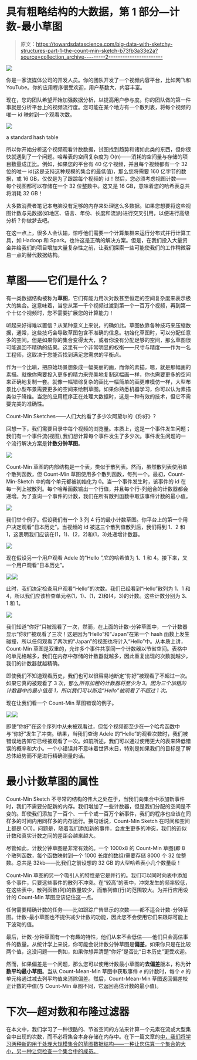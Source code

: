# 具有粗略结构的大数据，第 1 部分—计数-最小草图

> 原文：<https://towardsdatascience.com/big-data-with-sketchy-structures-part-1-the-count-min-sketch-b73fb3a33e2a?source=collection_archive---------2----------------------->

![](img/5d780406ed751768b4363f5c6b0c9a80.png)

你是一家流媒体公司的开发人员。你的团队开发了一个视频内容平台，比如网飞和 YouTube。你的应用程序很受欢迎，用户基数大，内容丰富。

现在，您的团队希望开始加强数据分析，以提高用户参与度。你的团队做的第一件事就是分析平台上的视频流行度。您可能在某个地方有一个散列表，将每个视频的唯一 id 映射到一个观看次数。

![](img/66b7d48cbe312c481cba5f4eeffba0d5.png)

a standard hash table

所以你开始分析这个视频观看计数数据，试图找到趋势和诸如此类的东西，但你很快就遇到了一个问题。哈希表的空间复杂度为 O(n)——消耗的空间量与存储的项目数量成正比。例如，如果您的平台有 40 亿个视频，并且每个视频都有一个 32 位的唯一 id(这是支持这种规模的集合的最低值)，那么您将需要 160 亿字节的数据，或 16 GB，仅仅是为了跟踪每个视频的 id！然后，您必须考虑视图计数——每个视图都可以存储在一个 32 位整数中。这又是 16 GB，意味着您的哈希表总共将消耗 32 GB！

大多数消费者笔记本电脑没有足够的内存来处理这么多数据。如果您想要将这些视图计数与元数据(如地区、语言、年份、长度和流派)进行交叉引用，以便进行高级分析？你做梦去吧。

在这一点上，很多人会认输，惊呼他们需要一个计算集群来运行分布式并行计算工具，如 Hadoop 和 Spark。也许这是正确的解决方案。但是，在我们投入大量资金并给我们的项目增加大量复杂性之前，让我们探索一些可能使我们的工作稍微容易一点的替代数据结构。

# 草图——它们是什么？

有一类数据结构被称为**草图**，它们有能力用次对数甚至恒定的空间复杂度来表示极大的集合。这意味着，当您从第一千个视频过渡到第一个一百万个视频，再到第一个十亿个视频时，您不需要扩展您的计算能力！

听起来好得难以置信？从某种意义上来说，的确如此。草图依靠各种技巧来压缩数据，通常，这些技巧会导致草图包含不准确的信息。初始化草图时，可以分配任意多的空间。但是如果你的集合变得太大，或者你没有分配足够的空间，那么草图很可能返回不精确的结果。这里有一个非常明显的权衡——尺寸与精度——作为一名工程师，这取决于您能否找到满足您需求的平衡点。

作为一个比喻，把原始场景想象成一幅美丽的画，而你的素描，嗯，就是那幅画的素描。就像你需要投入更多的精力来完美地复制这幅画一样，你也需要更多的空间来正确地复制一套。就像一幅错综复杂的画比一幅简单的画更难模仿一样，大型布景比小型布景需要更多的空间来绘制草图。如果你熟悉机器学习，你可以认为素描类似于降维。当您的应用程序正在处理大数据时，这是一种有效的技术，但它不需要完美的准确性。

Count-Min Sketches——人们大约看了多少次阿黛尔的《你好》?

回想一下，我们需要目录中每个视频的浏览量。本质上，这是一个事件发生问题；我们有一个事件流(视图),我们想计算每个事件发生了多少次。事件发生问题的一个流行解决方案是**计数分钟草图**。

![](img/a8e3b2119ad3f3867b336ae91a6b2aa0.png)

Count-Min 草图的内部结构是一个表，类似于散列表。然而，虽然散列表使用单个散列函数，但 Count-Min 草图使用多个散列函数，每列一个。最初，Count-Min-Sketch 中的每个单元都被初始化为 0。当一个事件发生时，该事件的 id 在每一列上被散列。每个哈希函数输出一个行值，并且每个行-列组合的计数器都会递增。为了查询一个事件的计数，我们在所有散列函数中取该事件计数的最小值。

![](img/4077a14c882c2aa7f65ac84ca01ab2d6.png)

我们举个例子。假设我们有一个 3 列 4 行的最小计数草图。你平台上的第一个用户决定观看“日本历史”。当视频的 id 被这三个散列值散列后，我们得到 1、2 和 1，这表明我们应该在(1，1)、(2，2)和(1，3)处递增计数器。

![](img/81241345e31b771e19e6eeb5b9173139.png)

现在假设另一个用户观看 Adele 的“Hello ”,它的哈希值为 1、1 和 4。接下来，又一个用户观看“日本历史”。

![](img/e727243535370118ee76ff3bab149552.png)![](img/f1a0297ab29f7d98944ab6c9885ec560.png)

此时，我们决定检查用户观看“Hello”的次数。我们已经看到“Hello”散列为 1、1 和 4，所以我们应该检查单元格(1，1)、(1，2)和(4，3)的计数。这些计数分别为 3、1 和 1。

![](img/6cb761fda6057e1a0fb03bdf03c39d0d.png)

我们知道“你好”只被观看了一次，然而，在上面的计数-分钟草图中，一个计数器显示“你好”被观看了三次！这是因为“Hello”和“Japan”在第一个 hash 函数上发生碰撞，所以任何观看了两次的“Japan”的视图也将计入“Hello”中。从本质上讲，Count-Min 草图是双重的，允许多个事件共享同一个计数器以节省空间。表格中的单元格越多，我们在内存中存储的计数器就越多，因此重复出现的次数就越少，我们的计数器就越精确。

即使我们不知道观看历史，我们也可以很容易地断定“你好”被观看了不超过一次。如果它真的被观看了 3 次，那么*所有加粗的计数器将至少为 3。因为三个加粗的计数器中的最小值是 1，所以我们可以断定“Hello”被观看了不超过 1 次。*

现在让我们看一个 Count-Min 草图错误的例子。

![](img/a5477e228c5e7985114d3556ff7630eb.png)![](img/00cd1c088fe0502f275f540a8240f129.png)

即使“你好”在这个序列中从未被观看过，但每个视频都至少在一个哈希函数中与“你好”发生了冲突。结果，当我们查询 Adele 的“Hello”的观看次数时，我们被错误地告知它已经被观看了一次。如前所述，我们可以通过使用更大的表来降低错误的概率和大小。一个小错误并不意味着世界末日，特别是如果我们的目标是了解总体趋势而不是进行精确测量的话。

# 最小计数草图的属性

Count-Min Sketch 不寻常的结构的伟大之处在于，当我们向集合中添加新事件时，我们不需要分配新的内存。我们增加了一些计数器，但是我们分配的空间是不变的。即使我们添加了一百个、一千个或一百万个新事件，我们的程序也应该在同样多的时间内用同样多的内存运行。换句话说，Count-Min Sketch 在时间和空间上都是 O(1)。问题是，随着我们添加新的事件，会发生更多的冲突，我们的近似计数和真实计数之间的差距会越来越大。

尽管如此，计数分钟草图是非常有效的。一个 1000x8 的 Count-Min 草图(即 8 个散列函数，每个函数映射到一个 1000 长度的数组)需要存储 8000 个 32 位整数。总共是 32kb——比我们之前设想的 32 GB 的大型哈希表小几个数量级！

Count-Min 草图的另一个吸引人的特性是它是并行的。我们可以同时向表中添加多个事件，只要这些事件的散列不冲突。在“较高”的表中，冲突发生的频率较低，在这些表中，散列函数(列)的数量较少，而散列值(行)的范围较大。为并行应用设计的 Count-Min 草图应该记住这一点。

任何需要精确计数的任务——比如跟踪广告显示的次数——都不适合计数-分钟草图。计数-最小草图也不提供减少计数的功能，因此您不会使用它们来跟踪可能上下波动的值。

最后，计数-分钟草图有一个有趣的特性，他们从来不会低估——他们只会高估事件的数量。从统计学上来说，你可能会说计数分钟草图是**偏差**。如果你只是在比较两个值，这没问题——例如，如果你想弄清楚“你好”是否比“日本历史”更受欢迎。

然而，如果偏差是一个问题，那么您可以使用计数最小草图的**去偏差**版本，称为**计数平均最小草图**。当从 Count-Mean-Min 草图中获取事件 *e* 的计数时，每个 *e* 的单元格通过减去列平均值来消除偏差。然后，Count-Mean-Min 草图返回偏差校正计数的中值(与 Count-Min 草图不同，它返回高估计数的最小值)。

# 下次—超对数和布隆过滤器

在本文中，我们学习了一种很酷的、节省空间的方法来计算一个元素在流或大型集合中出现的次数，而不必将集合本身存储在内存中。在下一篇文章的[中，我们将学习两种新的用于处理大规模集合的草图数据结构——一种让您估算一个集合的大小，另一种让您检查一个集合中的成员。](https://medium.com/@shuklak13/big-data-with-sketchy-structures-part-2-hyperloglog-and-bloom-filters-73b1c4a2e6ad)